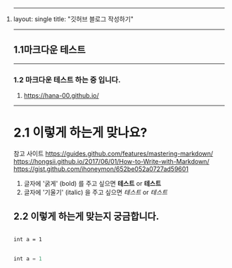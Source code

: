 
1. ---
   layout: single
   title:  "깃허브 블로그 작성하기"

   ---

   ## 1.1마크다운 테스트 

   ***

   ### 1.2 마크다운 테스트 하는 중 입니다.

   1. https://hana-00.github.io/


   ***

   #  2.1 이렇게 하는게 맞나요?

   참고 사이트 
   https://guides.github.com/features/mastering-markdown/
   https://hongsii.github.io/2017/06/01/How-to-Write-with-Markdown/
   https://gist.github.com/ihoneymon/652be052a0727ad59601

   1. 글자에 '굵게' (bold) 를 주고 싶으면 **테스트** or __테스트__
   2. 글자에 '기울기' (italic) 을 주고 싶으면 *테스트* or _테스트_


   ## 2.2 이렇게 하는게 맞는지 궁금합니다.

   <pre>
   <code>
   int a = 1
   </code>
   </pre>

   ```swift
   int a = 1
   ```